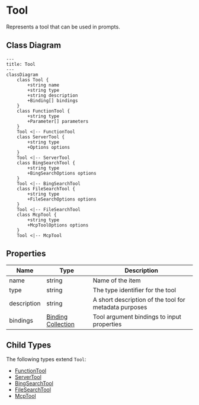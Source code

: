 # Tool

Represents a tool that can be used in prompts.

## Class Diagram

```mermaid
---
title: Tool
---
classDiagram
    class Tool {
        +string name
        +string type
        +string description
        +Binding[] bindings
    }
    class FunctionTool {
        +string type
        +Parameter[] parameters
    }
    Tool <|-- FunctionTool
    class ServerTool {
        +string type
        +Options options
    }
    Tool <|-- ServerTool
    class BingSearchTool {
        +string type
        +BingSearchOptions options
    }
    Tool <|-- BingSearchTool
    class FileSearchTool {
        +string type
        +FileSearchOptions options
    }
    Tool <|-- FileSearchTool
    class McpTool {
        +string type
        +McpToolOptions options
    }
    Tool <|-- McpTool
```






## Properties

| Name | Type | Description |
| ---- | ---- | ----------- |
| name | string | Name of the item  |
| type | string | The type identifier for the tool  |
| description | string | A short description of the tool for metadata purposes  |
| bindings | [Binding Collection](Binding.md) | Tool argument bindings to input properties  |



## Child Types

The following types extend `Tool`:
- [FunctionTool](FunctionTool.md)
- [ServerTool](ServerTool.md)
- [BingSearchTool](BingSearchTool.md)
- [FileSearchTool](FileSearchTool.md)
- [McpTool](McpTool.md)

